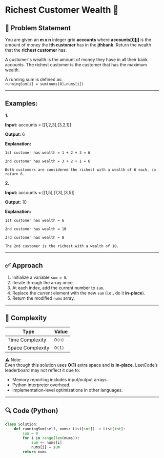# Richest Customer Wealth 🚀

## 🧠 Problem Statement
You are given an **m x n** integer grid **accounts** where **accounts[i][j]** is the amount of money the **i​​​​​​​​​​​th​​​​ customer** has in the **j​​​​​​​​​​​th​​​​ bank**. Return the wealth that the **richest customer** has.

A customer's wealth is the amount of money they have in all their bank accounts. The richest customer is the customer that has the maximum wealth.

A running sum is defined as:  
`runningSum[i] = sum(nums[0]…nums[i])`

---

## Examples:
**1.**

**Input:** accounts = [[1,2,3],[3,2,1]]

**Output:** 6

**Explanation:**

`1st customer has wealth = 1 + 2 + 3 = 6`

`2nd customer has wealth = 3 + 2 + 1 = 6`

`Both customers are considered the richest with a wealth of 6 each, so return 6.`



**2.**

**Input:** accounts = [[1,5],[7,3],[3,5]]

**Output:** 10

**Explanation:** 

`1st customer has wealth = 6`

`2nd customer has wealth = 10`

`3rd customer has wealth = 8`

`The 2nd customer is the richest with a wealth of 10.`

---

## ✅ Approach

1. Initialize a variable `sum = 0`.
2. Iterate through the array once.
3. At each index, add the current number to `sum`.
4. Replace the current element with the new `sum` (i.e., do it **in-place**).
5. Return the modified `nums` array.

---

## 🧮 Complexity

| Type              | Value     |
|-------------------|-----------|
| Time Complexity   | `O(n)`    |
| Space Complexity  | `O(1)`    |

⚠ Note:  
Even though this solution uses **O(1)** extra space and is **in-place**, LeetCode’s leaderboard may not reflect it due to:
- Memory reporting includes input/output arrays.
- Python interpreter overhead.
- Implementation-level optimizations in other languages.

---

## 🔍 Code (Python)

```python
class Solution:
    def runningSum(self, nums: List[int]) -> List[int]:
        sum = 0
        for i in range(len(nums)):
            sum += nums[i]
            nums[i] = sum
        return nums

